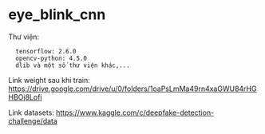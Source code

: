 # eye_blink_cnn

Thư viện:

      tensorflow: 2.6.0
      opencv-python: 4.5.0
      dlib và một số thư viện khác,...
      
Link weight sau khi train: https://drive.google.com/drive/u/0/folders/1oaPsLmMa49rn4xaGWU84rHGHBOj8Lofi

Link datasets: https://www.kaggle.com/c/deepfake-detection-challenge/data
